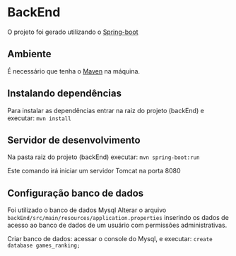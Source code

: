 # BackEnd

O projeto foi gerado utilizando o [Spring-boot](https://spring.io/projects/spring-boot)

## Ambiente

É necessário que tenha o [Maven](https://maven.apache.org/) na máquina. 

## Instalando dependências
Para instalar as dependências entrar na raiz do projeto (backEnd) e executar: `mvn install`

## Servidor de desenvolvimento

Na pasta raiz do projeto (backEnd) executar: `mvn spring-boot:run`

Este comando irá iniciar um servidor Tomcat na porta 8080

## Configuração banco de dados

Foi utilizado o banco de dados Mysql
Alterar o arquivo `backEnd/src/main/resources/application.properties` inserindo os dados de acesso ao banco de dados de um usuário com permissões administrativas.

Criar banco de dados: acessar o console do Mysql, e executar: `create database games_ranking;`
